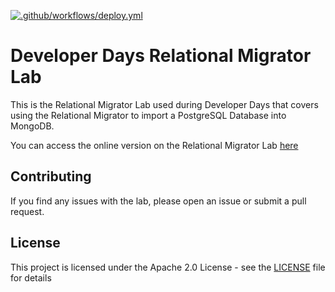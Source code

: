 [![.github/workflows/deploy.yml](https://github.com/mongodb-developer/relational-migrator-lab/actions/workflows/deploy.yml/badge.svg?branch=main)](https://github.com/mongodb-developer/relational-migrator-lab/actions/workflows/deploy.yml)

# Developer Days Relational Migrator Lab

This is the Relational Migrator Lab used during Developer Days that covers using the Relational Migrator to import a PostgreSQL Database into MongoDB. 

You can access the online version on the Relational Migrator Lab [here](https://mongodb-developer.github.io/relational-migrator-lab/)

## Contributing

If you find any issues with the lab, please open an issue or submit a pull request.

## License

This project is licensed under the Apache 2.0 License - see the [LICENSE](LICENSE) file for details
